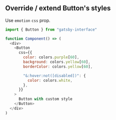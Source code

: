 ## Override / extend Button's styles

Use `emotion` `css` prop.

```javascript
import { Button } from "gatsby-interface"

function Component() => (
  <div>
    <Button
      css={{
        color: colors.purple[60],
        background: colors.yellow[60],
        borderColor: colors.yellow[60],

        "&:hover:not([disabled])": {
          color: colors.white,
        },
      }}
    >
      Button with custom style
    </Button>
  </div>
)
```
